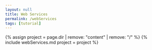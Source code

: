 ```yaml
---
layout: null
title: Web Services
permalink: /webServices
tags: [tutorial]
---
```

{% assign project = page.dir | remove: "content" | remove: "/"  %}
{% include webServices.md project = project %}
